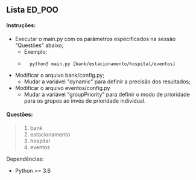 ## Lista ED_POO

#### Instruções:

- Executar o main.py com os parâmetros especificados na sessão "Questões" abaixo;
    - Exemplo:
    - ```shell script
        python3 main.py [bank/estacionamento/hospital/eventos]
- Modificar o arquivo bank/config.py;
    - Mudar a variável "dynamic" para definir a precisão dos resultados;
- Modificar o arquivo eventos/config.py
    - Mudar a variável "groupPriority" para definir o modo de prioridade para os grupos ao invés de prioridade individual.

#### Questões:
> 1. bank
> 2. estacionamento
> 3. hospital
> 4. eventos

Dependências:
- Python >= 3.6